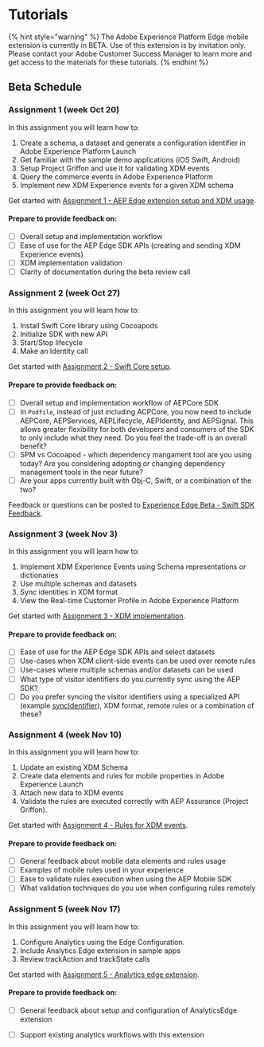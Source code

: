 # Tutorials

{% hint style="warning" %}
The Adobe Experience Platform Edge mobile extension is currently in BETA. Use of this extension is by invitation only. Please contact your Adobe Customer Success Manager to learn more and get access to the materials for these tutorials.
{% endhint %}

## Beta Schedule

### Assignment 1 \(week Oct 20\)

In this assignment you will learn how to:

1. Create a schema, a dataset and generate a configuration identifier in Adobe Experience Platform Launch 
2. Get familiar with the sample demo applications \(iOS Swift, Android\)
3. Setup Project Griffon and use it for validating XDM events
4. Query the commerce events in Adobe Experience Platform
5. Implement new XDM Experience events for a given XDM schema

Get started with [Assignment 1 - AEP Edge extension setup and XDM usage](https://aep-sdks.gitbook.io/docs/beta/experience-platform-extension/tutorials/tutorial-1-edge-extension-setup).

#### Prepare to provide feedback on:

* [ ] Overall setup and implementation workflow
* [ ] Ease of use for the AEP Edge SDK APIs \(creating and sending XDM Experience events\)
* [ ] XDM implementation validation
* [ ] Clarity of documentation during the beta review call

### Assignment 2 \(week Oct 27\)

In this assignment you will learn how to:

1. Install Swift Core library using Cocoapods
2. Initialize SDK with new API
3. Start/Stop lifecycle
4. Make an Identity call

Get started with [Assignment 2 - Swift Core setup](https://aep-sdks.gitbook.io/docs/beta/experience-platform-extension/tutorials/tutorial-2-swift-core-setup).

#### Prepare to provide feedback on:

* [ ] Overall setup and implementation workflow of AEPCore SDK
* [ ] In `Podfile`, instead of just including ACPCore, you now need to include AEPCore, AEPServices, AEPLifecycle, AEPIdentity, and AEPSignal. This allows greater flexibility for both developers and consumers of the SDK to only include what they need. Do you feel the trade-off is an overall benefit?
* [ ] SPM vs Cocoapod - which dependency mangament tool are you using today? Are you considering adopting or changing dependency management tools in the near future?
* [ ] Are your apps currently built with Obj-C, Swift, or a combination of the two?

Feedback or questions can be posted to [Experience Edge Beta - Swift SDK Feedback](https://github.com/adobe/aepsdk-core-ios/issues/427).

### Assignment 3 \(week Nov 3\)

In this assignment you will learn how to:

1. Implement XDM Experience Events using Schema representations or dictionaries
2. Use multiple schemas and datasets
3. Sync identities in XDM format
4. View the Real-time Customer Profile in Adobe Experience Platform

Get started with [Assignment 3 - XDM implementation](https://aep-sdks.gitbook.io/docs/beta/experience-platform-extension/tutorials/tutorial-3-xdm-implementation).

#### Prepare to provide feedback on:

* [ ] Ease of use for the AEP Edge SDK APIs and select datasets
* [ ] Use-cases when XDM client-side events can be used over remote rules
* [ ] Use-cases where multiple schemas and/or datasets can be used
* [ ] What type of visitor identifiers do you currently sync using the AEP SDK?
* [ ] Do you prefer syncing the visitor identifiers using a specialized API \(example [syncIdentifier](https://aep-sdks.gitbook.io/docs/using-mobile-extensions/mobile-core/identity/identity-api-reference#syncidentifier)\), XDM format, remote rules or a combination of these?

### Assignment 4 \(week Nov 10\)

In this assignment you will learn how to:

1. Update an existing XDM Schema
2. Create data elements and rules for mobile properties in Adobe Experience Launch
3. Attach new data to XDM events
4. Validate the rules are executed correctly with AEP Assurance \(Project Griffon\).

Get started with [Assignment 4 - Rules for XDM events](https://aep-sdks.gitbook.io/docs/beta/experience-platform-extension/tutorials/tutorial-4-rules-xdm-events).

#### Prepare to provide feedback on:

* [ ] General feedback about mobile data elements and rules usage
* [ ] Examples of mobile rules used in your experience
* [ ] Ease to validate rules execution when using the AEP Mobile SDK
* [ ] What validation techniques do you use when configuring rules remotely

### Assignment 5 \(week Nov 17\)

In this assignment you will learn how to:

1. Configure Analytics using the Edge Configuration.
2. Include Analytics Edge extension in sample apps
3. Review trackAction and trackState calls​

Get started with [Assignment 5 - Analytics edge extension](tutorial-5-analytics-edge-extension.md).

#### Prepare to provide feedback on:

* [ ] General feedback about setup and configuration of AnalyticsEdge extension
* [ ] Support existing analytics workflows with this extension 

